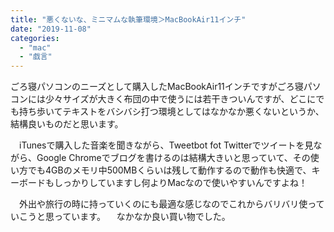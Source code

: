 ```yaml
---
title: "悪くないな、ミニマムな執筆環境＞MacBookAir11インチ"
date: "2019-11-08"
categories: 
  - "mac"
  - "戯言"
---
```


ごろ寝パソコンのニーズとして購入したMacBookAir11インチですがごろ寝パソコンには少々サイズが大きく布団の中で使うには若干きついんですが、どこにでも持ち歩いてテキストをバシバシ打つ環境としてはなかなか悪くないというか、結構良いものだと思います。

　iTunesで購入した音楽を聞きながら、Tweetbot fot Twitterでツイートを見ながら、Google Chromeでブログを書けるのは結構大きいと思っていて、その使い方でも4GBのメモリ中500MBくらいは残して動作するので動作も快適で、キーボードもしっかりしていますし何よりMacなので使いやすいんですよね！

　外出や旅行の時に持っていくのにも最適な感じなのでこれからバリバリ使っていこうと思っています。 　なかなか良い買い物でした。
